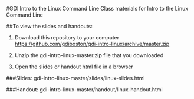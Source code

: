 #GDI Intro to the Linux Command Line
Class materials for Intro to the Linux Command Line

##To view the slides and handouts:

1. Download this repository to your computer https://github.com/gdiboston/gdi-intro-linux/archive/master.zip

2. Unzip the gdi-intro-linux-master.zip file that you downloaded

3. Open the slides or handout html file in a browser

###Slides:
gdi-intro-linux-master/slides/linux-slides.html

###Handout:
gdi-intro-linux-master/handout/linux-handout.html
